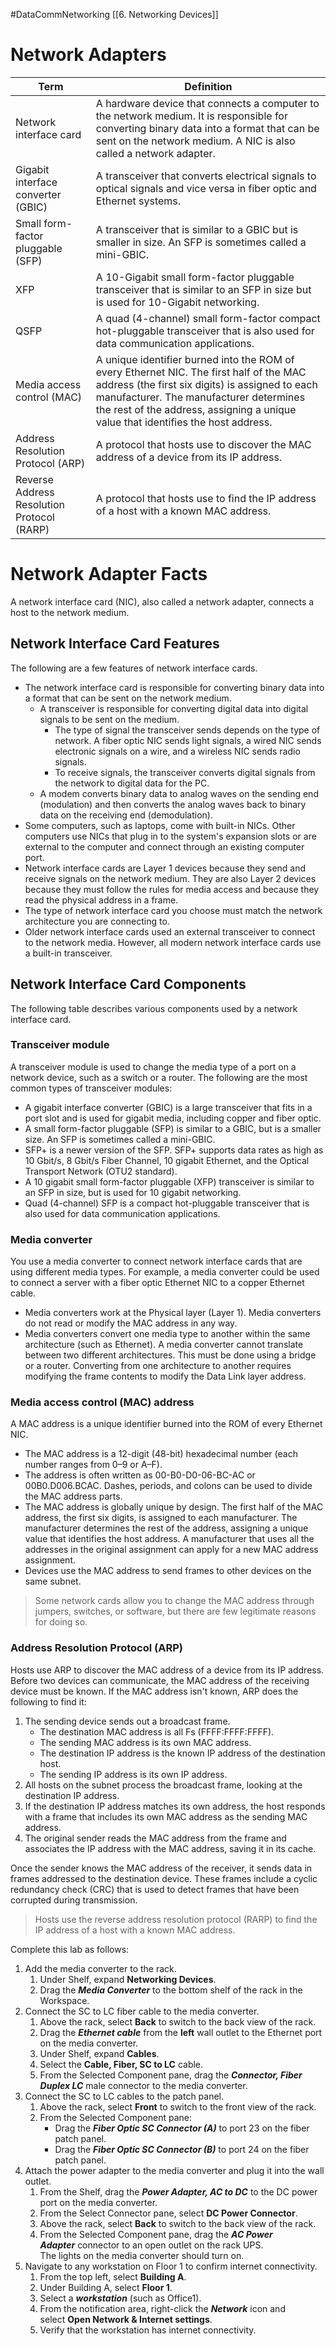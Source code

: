 #DataCommNetworking [[6. Networking Devices]]
# Network Adapters
|Term|Definition|
|-|-|
|Network interface card|A hardware device that connects a computer to the network medium. It is responsible for converting binary data into a format that can be sent on the network medium. A NIC is also called a network adapter.
|Gigabit interface converter (GBIC)|A transceiver that converts electrical signals to optical signals and vice versa in fiber optic and Ethernet systems.
|Small form-factor pluggable (SFP) |A transceiver that is similar to a GBIC but is smaller in size. An SFP is sometimes called a mini-GBIC.
|XFP|A 10-Gigabit small form-factor pluggable transceiver that is similar to an SFP in size but is used for 10-Gigabit networking.
|QSFP|A quad (4-channel) small form-factor compact hot-pluggable transceiver that is also used for data communication applications.
|Media access control (MAC)|A unique identifier burned into the ROM of every Ethernet NIC. The first half of the MAC address (the first six digits) is assigned to each manufacturer. The manufacturer determines the rest of the address, assigning a unique value that identifies the host address.
|Address Resolution Protocol (ARP) |A protocol that hosts use to discover the MAC address of a device from its IP address.
|Reverse Address Resolution Protocol (RARP)|A protocol that hosts use to find the IP address of a host with a known MAC address.

# Network Adapter Facts
A network interface card (NIC), also called a network adapter, connects a host to the network medium.

## Network Interface Card Features

The following are a few features of network interface cards.

-   The network interface card is responsible for converting binary data into a format that can be sent on the network medium.
    -   A transceiver is responsible for converting digital data into digital signals to be sent on the medium.
        -   The type of signal the transceiver sends depends on the type of network. A fiber optic NIC sends light signals, a wired NIC sends electronic signals on a wire, and a wireless NIC sends radio signals.
        -   To receive signals, the transceiver converts digital signals from the network to digital data for the PC.
    -   A modem converts binary data to analog waves on the sending end (modulation) and then converts the analog waves back to binary data on the receiving end (demodulation).
-   Some computers, such as laptops, come with built-in NICs. Other computers use NICs that plug in to the system's expansion slots or are external to the computer and connect through an existing computer port.
-   Network interface cards are Layer 1 devices because they send and receive signals on the network medium. They are also Layer 2 devices because they must follow the rules for media access and because they read the physical address in a frame.
-   The type of network interface card you choose must match the network architecture you are connecting to.
-   Older network interface cards used an external transceiver to connect to the network media. However, all modern network interface cards use a built-in transceiver.

## Network Interface Card Components

The following table describes various components used by a network interface card.

### Transceiver module

A transceiver module is used to change the media type of a port on a network device, such as a switch or a router. The following are the most common types of transceiver modules:

-   A gigabit interface converter (GBIC) is a large transceiver that fits in a port slot and is used for gigabit media, including copper and fiber optic.
-   A small form-factor pluggable (SFP) is similar to a GBIC, but is a smaller size. An SFP is sometimes called a mini-GBIC.
-   SFP+ is a newer version of the SFP. SFP+ supports data rates as high as 10 Gbit/s, 8 Gbit/s Fiber Channel, 10 gigabit Ethernet, and the Optical Transport Network (OTU2 standard).
-   A 10 gigabit small form-factor pluggable (XFP) transceiver is similar to an SFP in size, but is used for 10 gigabit networking.
-   Quad (4-channel) SFP is a compact hot-pluggable transceiver that is also used for data communication applications.

### Media converter

You use a media converter to connect network interface cards that are using different media types. For example, a media converter could be used to connect a server with a fiber optic Ethernet NIC to a copper Ethernet cable.

-   Media converters work at the Physical layer (Layer 1). Media converters do not read or modify the MAC address in any way.
-   Media converters convert one media type to another within the same architecture (such as Ethernet). A media converter cannot translate between two different architectures. This must be done using a bridge or a router. Converting from one architecture to another requires modifying the frame contents to modify the Data Link layer address.

### Media access control (MAC) address

A MAC address is a unique identifier burned into the ROM of every Ethernet NIC.

-   The MAC address is a 12-digit (48-bit) hexadecimal number (each number ranges from 0–9 or A–F).
-   The address is often written as 00-B0-D0-06-BC-AC or 00B0.D006.BCAC. Dashes, periods, and colons can be used to divide the MAC address parts.
-   The MAC address is globally unique by design. The first half of the MAC address, the first six digits, is assigned to each manufacturer. The manufacturer determines the rest of the address, assigning a unique value that identifies the host address. A manufacturer that uses all the addresses in the original assignment can apply for a new MAC address assignment.
-   Devices use the MAC address to send frames to other devices on the same subnet.

> Some network cards allow you to change the MAC address through jumpers, switches, or software, but there are few legitimate reasons for doing so.

### Address Resolution Protocol (ARP)

Hosts use ARP to discover the MAC address of a device from its IP address. Before two devices can communicate, the MAC address of the receiving device must be known. If the MAC address isn't known, ARP does the following to find it:

1.  The sending device sends out a broadcast frame.
    -   The destination MAC address is all Fs (FFFF:FFFF:FFFF).
    -   The sending MAC address is its own MAC address.
    -   The destination IP address is the known IP address of the destination host.
    -   The sending IP address is its own IP address.
2.  All hosts on the subnet process the broadcast frame, looking at the destination IP address.
3.  If the destination IP address matches its own address, the host responds with a frame that includes its own MAC address as the sending MAC address.
4.  The original sender reads the MAC address from the frame and associates the IP address with the MAC address, saving it in its cache.

Once the sender knows the MAC address of the receiver, it sends data in frames addressed to the destination device. These frames include a cyclic redundancy check (CRC) that is used to detect frames that have been corrupted during transmission.

> Hosts use the reverse address resolution protocol (RARP) to find the IP address of a host with a known MAC address.



Complete this lab as follows:

1.  Add the media converter to the rack.
    1.  Under Shelf, expand **Networking Devices**.
    2.  Drag the _**Media Converter**_ to the bottom shelf of the rack in the Workspace.
2.  Connect the SC to LC fiber cable to the media converter.
    1.  Above the rack, select **Back** to switch to the back view of the rack.
    2.  Drag the _**Ethernet cable**_ from the **left** wall outlet to the Ethernet port on the media converter.
    3.  Under Shelf, expand **Cables**.
    4.  Select the **Cable, Fiber, SC to LC** cable.
    5.  From the Selected Component pane, drag the _**Connector, Fiber Duplex LC**_ male connector to the media converter.
3.  Connect the SC to LC cables to the patch panel.
    1.  Above the rack, select **Front** to switch to the front view of the rack.
    2.  From the Selected Component pane:
        -   Drag the _**Fiber Optic SC Connector (A)**_ to port 23 on the fiber patch panel.
        -   Drag the _**Fiber Optic SC Connector (B)**_ to port 24 on the fiber patch panel.
4.  Attach the power adapter to the media converter and plug it into the wall outlet.
    1.  From the Shelf, drag the _**Power Adapter, AC to DC**_ to the DC power port on the media converter.
    2.  From the Select Connector pane, select **DC Power Connector**.
    3.  Above the rack, select **Back** to switch to the back view of the rack.
    4.  From the Selected Component pane, drag the _**AC Power Adapter**_ connector to an open outlet on the rack UPS.  
        The lights on the media converter should turn on.
5.  Navigate to any workstation on Floor 1 to confirm internet connectivity.
    1.  From the top left, select **Building A**.
    2.  Under Building A, select **Floor 1**.
    3.  Select a _**workstation**_ (such as Office1).
    4.  From the notification area, right-click the _**Network**_ icon and select **Open Network & Internet settings**.
    5.  Verify that the workstation has internet connectivity.